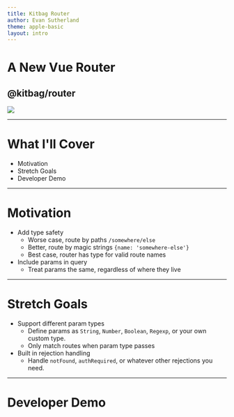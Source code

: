 ```yaml
---
title: Kitbag Router
author: Evan Sutherland
theme: apple-basic
layout: intro
---
```


# A New Vue Router
## @kitbag/router

<div class="intro__content">
  <div class="intro__logo-background" />
  <img class="intro__logo" src="/kitbag-logo.svg" />
</div>

---

# What I'll Cover

* Motivation
* Stretch Goals
* Developer Demo

---

# Motivation

* Add type safety
  * Worse case, route by paths `/somewhere/else`
  * Better, route by magic strings `{name: 'somewhere-else'}`
  * Best case, router has type for valid route names
* Include params in query
  * Treat params the same, regardless of where they live

---

# Stretch Goals

* Support different param types
  * Define params as `String`, `Number`, `Boolean`, `Regexp`, or your own custom type.
  * Only match routes when param type passes
* Built in rejection handling
  * Handle `notFound`, `authRequired`, or whatever other rejections you need.

---

# Developer Demo